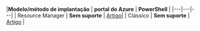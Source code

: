 |**Modelo/método de implantação** | **portal do Azure** | **PowerShell** | |---|---|---| | Resource Manager | **Sem suporte** | [Artigo](../articles/expressroute/expressroute-howto-coexist-resource-manager.md)| | Clássico | **Sem suporte** | [Artigo](../articles/expressroute/expressroute-howto-coexist-classic.md) |